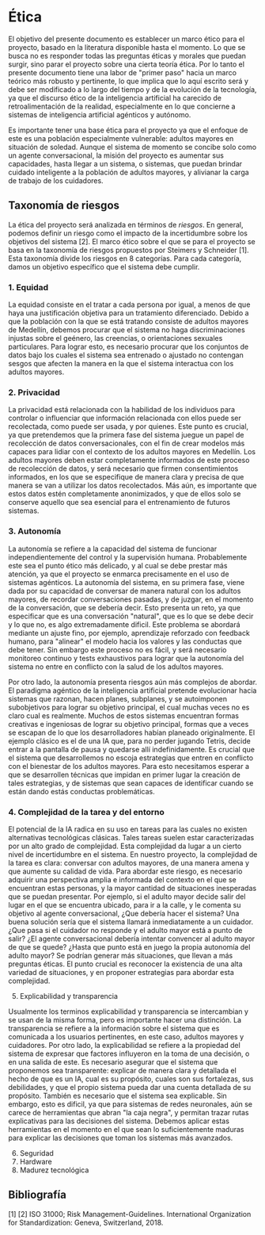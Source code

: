# Ética

El objetivo del presente documento es establecer un marco ético para el proyecto, basado en la literatura disponible hasta el momento. Lo que se busca no es responder todas las preguntas éticas y morales que puedan surgir, sino parar el proyecto sobre una cierta teoría ética. Por lo tanto el presente documento tiene una labor de "primer paso" hacia un marco teórico más robusto y pertinente, lo que implica que lo aquí escrito será y debe ser modificado a lo largo del tiempo y de la evolución de la tecnología, ya que el discurso ético de la inteligencia artificial ha carecido de retroalimentación de la realidad, especialmente en lo que concierne a sistemas de inteligencia artificial agénticos y autónomo. 

Es importante tener una base ética para el proyecto ya que el enfoque de este es una población especialmente vulnerable: adultos mayores en situación de soledad. Aunque el sistema de momento se concibe solo como un agente conversacional, la misión del proyecto es aumentar sus capacidades, hasta llegar a un sistema, o sistemas, que puedan brindar cuidado inteligente a la población de adultos mayores, y alivianar la carga de trabajo de los cuidadores. 

## Taxonomía de riesgos

La ética del proyecto será analizada en términos de _riesgos_. En general, podemos definir un riesgo como el impacto de la incertidumbre sobre los objetivos del sistema [2]. El marco ético sobre el que se para el proyecto se basa en la taxonomía de riesgos propuestos por Steimers y Schneider [1]. Esta taxonomía divide los riesgos en 8 categorías. Para cada categoría, damos un objetivo específico que el sistema debe cumplir.

### 1. Equidad

La equidad consiste en el tratar a cada persona por igual, a menos de que haya una justificación objetiva para un tratamiento diferenciado. Debido a que la población con la que se está tratando consiste de adultos mayores de Medellín, debemos procurar que el sistema no haga discriminaciones injustas sobre el geénero, las creencias, o orientaciones sexuales particulares. Para lograr esto, es necesario procurar que los conjuntos de datos bajo los cuales el sistema sea entrenado o ajustado no contengan sesgos que afecten la manera en la que el sistema interactua con los adultos mayores. 

### 2. Privacidad

La privacidad está relacionada con la habilidad de los individuos para controlar o influenciar que información relacionada con ellos puede ser recolectada, como puede ser usada, y por quienes. Este punto es crucial, ya que pretendemos que la primera fase del sistema juegue un papel de recolección de datos conversacionales, con el fin de crear modelos más capaces para lidiar con el contexto de los adultos mayores en Medellín. Los adultos mayores deben estar completamente informados de este proceso de recolección de datos, y será necesario que firmen consentimientos informados, en los que se especifique de manera clara y precisa de que manera se van a utilizar los datos recolectados. Más aún, es importante que estos datos estén completamente anonimizados, y que de ellos solo se conserve aquello que sea esencial para el entrenamiento de futuros sistemas. 

### 3. Autonomía

La autonomía se refiere a la capacidad del sistema de funcionar independientemente del control y la supervisión humana. Probablemente este sea el punto ético más delicado, y al cual se debe prestar más atención, ya que el proyecto se enmarca precisamente en el uso de sistemas agénticos. La autonomía del sistema, en su primera fase, viene dada por su capacidad de conversar de manera natural con los adultos mayores, de recordar conversaciones pasadas, y de juzgar, en el momento de la conversación, que se debería decir. Esto presenta un reto, ya que especificar que es una conversación "natural", que es lo que se debe decir y lo que no, es algo extremadamente dificil. Este problema se abordará mediante un ajuste fino, por ejemplo, aprendizaje reforzado con feedback humano, para "alinear" el modelo hacia los valores y las conductas que debe tener. Sin embargo este proceso no es fácil, y será necesario monitoreo continuo y tests exhaustivos para lograr que la autonomía del sistema no entre en conflicto con la salud de los adultos mayores. 

Por otro lado, la autonomía presenta riesgos aún más complejos de abordar. El paradigma agéntico de la inteligencia artificial pretende evolucionar hacia sistemas que razonan, hacen planes, subplanes, y se autoimponen subobjetivos para lograr su objetivo principal, el cual muchas veces no es claro cual es realmente. Muchos de estos sistemas encuentran formas creativas e ingeniosas de lograr su objetivo principal, formas que a veces se escapan de lo que los desarrolladores habían planeado originalmente. El ejemplo clásico es el de una IA que, para no perder jugando Tetris, decide entrar a la pantalla de pausa y quedarse allí indefinidamente. Es crucial que el sistema que desarrollemos no escoja estrategias que entren en conflicto con el bienestar de los adultos mayores. Para esto necesitamos esperar a que se desarrollen técnicas que impidan en primer lugar la creación de tales estrategias, y de sistemas que sean capaces de identificar cuando se están dando estás conductas problemáticas. 

### 4. Complejidad de la tarea y del entorno

El potencial de la IA radica en su uso en tareas para las cuales no existen alternativas tecnológicas clásicas. Tales tareas suelen estar caracterizadas por un alto grado de complejidad. Esta complejidad da lugar a un cierto nivel de incertidumbre en el sistema. En nuestro proyecto, la complejidad de la tarea es clara: conversar con adultos mayores, de una manera amena y que aumente su calidad de vida. Para abordar este riesgo, es necesario adquirir una perspectiva amplia e informada del contexto en el que se encuentran estas personas, y la mayor cantidad de situaciones inesperadas que se puedan presentar. Por ejemplo, si el adulto mayor decide salir del lugar en el que se encuentra ubicado, para ir a la calle, y le comenta su objetivo al agente conversacional, ¿Que debería hacer el sistema? Una buena solución sería que el sistema llamará inmediatamente a un cuidador. ¿Que pasa si el cuidador no responde y el adulto mayor está a punto de salir? ¿El agente conversacional debería intentar convencer al adulto mayor de que se quede? ¿Hasta que punto está en juego la propia autonomía del adulto mayor? Se podrían generar más situaciones, que llevan a más preguntas éticas. El punto crucial es reconocer la existencia de una alta variedad de situaciones, y en proponer estrategias para abordar esta complejidad. 

5. Explicabilidad y transparencia

Usualmente los terminos explicabilidad y transparencia se intercambian y se usan de la misma forma, pero es importante hacer una distinción.
La transparencia se refiere a la información sobre el sistema que es comunicada a los usuarios pertinentes, en este caso, adultos mayores y cuidadores. Por otro lado, la explicabilidad se refiere a la propiedad del sistema de expresar que factores influyeron en la toma de una decisión, o en una salida de este. Es necesario asegurar que el sistema que proponemos sea transparente: explicar de manera clara y detallada el hecho de que es un IA, cual es su propósito, cuales son sus fortalezas, sus debilidades, y que el propio sistema pueda dar una cuenta detallada de su propósito. También es necesario que el sistema sea explicable. Sin embargo, esto es dificil, ya que para sistemas de redes neuronales, aún se carece de herramientas que abran "la caja negra", y permitan trazar rutas explicativas para las decisiones del sistema. Debemos aplicar estas herramientas en el momento en el que sean lo suficientemente maduras para explicar las decisiones que toman los sistemas más avanzados. 


6. Seguridad
7. Hardware 
8. Madurez tecnológica




## Bibliografía

[1]
[2] ISO 31000; Risk Management-Guidelines. International Organization for Standardization: Geneva, Switzerland, 2018.

